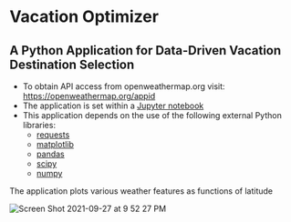# Vacation Optimizer
## A Python Application for Data-Driven Vacation Destination Selection
* To obtain API access from openweathermap.org visit: https://openweathermap.org/appid
* The application is set within a [Jupyter notebook](https://jupyter.org/)
* This application depends on the use of the following external Python libraries:
  * [requests](https://docs.python-requests.org/en/latest/) 
  * [matplotlib](https://matplotlib.org/) 
  * [pandas](https://pandas.pydata.org/)
  * [scipy](https://www.scipy.org/) 
  * [numpy](https://numpy.org/)

The application plots various weather features as functions of latitude

![Screen Shot 2021-09-27 at 9 52 27 PM](https://user-images.githubusercontent.com/79673051/135020567-8cafdb4f-211d-435a-af1a-ba0024d1b663.png)
